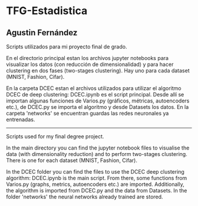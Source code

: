 # TFG-Estadistica
## Agustin Fernández
Scripts utilizados para mi proyecto final de grado.

En el directorio principal estan los archivos jupyter notebooks para visualizar los datos (con reducción de dimensionalidad) y para hacer clustering en dos fases (two-stages clustering). Hay uno para cada dataset (MNIST, Fashion, Cifar).

En la carpeta DCEC estan el archivos utilizados para utilizar el algoritmo DCEC de deep clustering:
DCEC.ipynb es el script principal. Desde allí se importan algunas funciones de Varios.py (gráficos, métricas, autoencoders etc.), de DCEC.py se importa el algoritmo y desde Datasets los datos. En la carpeta 'networks' se encuentran guardas las redes neuronales ya entrenadas. 

---

Scripts used for my final degree project.

In the main directory you can find the jupyter notebook files to visualise the data (with dimensionality reduction) and to perform two-stages clustering. There is one for each dataset (MNIST, Fashion, Cifar).

In the DCEC folder you can find the files to use the DCEC deep clustering algorithm: DCEC.ipynb is the main script. From there, some functions from Varios.py (graphs, metrics, autoencoders etc.) are imported. Additionally, the algorithm is imported from DCEC.py and the data from Datasets. In the folder 'networks' the neural networks already trained are stored.

